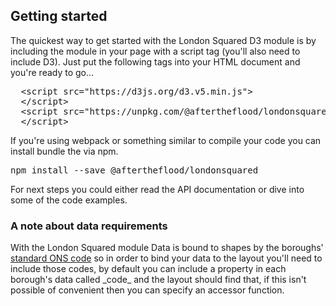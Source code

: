 <div class="full-width">

<h2>Getting started</h2>

<p>The quickest way to get started with the London Squared D3 module is by including the module in your page with a script tag (you'll also need to include D3). Just put the following tags into your HTML document and you're ready to go...</p>

<pre>
  &lt;script src=&quot;https://d3js.org/d3.v5.min.js&quot;&gt;
  &lt;/script&gt;
  &lt;script src=&quot;https://unpkg.com/@aftertheflood/londonsquared/dist/index.js&quot;&gt;
  &lt;/script&gt;
</pre>

<p>If you're using webpack or something similar to compile your code you can install bundle the via npm.</p>

<pre>npm install --save @aftertheflood/londonsquared</pre>

<p>
For next steps you could either read the API documentation or dive into some of the code examples.
</p>
<h3>A note about data requirements</h3>

<p>With the London Squared module Data is bound to shapes by the boroughs' <a href="http://geoportal.statistics.gov.uk/datasets/interim-local-authority-districts-april-2018-names-and-codes-in-the-united-kingdom">standard ONS code</a> so in order to bind your data to the layout you'll need to include those codes, by default you can include a property in each borough's data called _code_ and the layout should find that, if this isn't possible of convenient then you can specify an accessor function.</p>

</div>